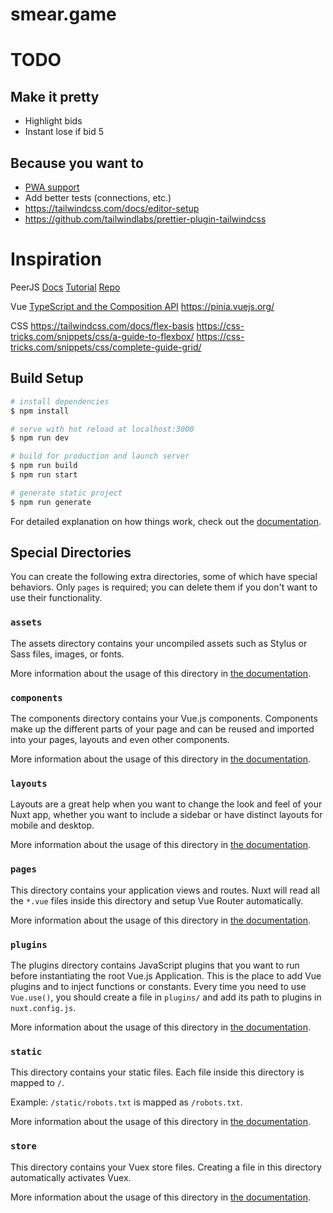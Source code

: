 # smear.game

# TODO

## Make it pretty

- Highlight bids
- Instant lose if bid 5

## Because you want to

- [PWA support](https://pwa.nuxtjs.org/)
- Add better tests (connections, etc.)
- https://tailwindcss.com/docs/editor-setup
- https://github.com/tailwindlabs/prettier-plugin-tailwindcss

# Inspiration

PeerJS
[Docs](https://peerjs.com/docs/)
[Tutorial](https://www.toptal.com/webrtc/taming-webrtc-with-peerjs)
[Repo](https://github.com/hjr265/arteegee/blob/master/public/assets/js/arteegee.js)

Vue
[TypeScript and the Composition API](https://vuejs.org/guide/typescript/composition-api.html)
https://pinia.vuejs.org/

CSS
https://tailwindcss.com/docs/flex-basis
https://css-tricks.com/snippets/css/a-guide-to-flexbox/
https://css-tricks.com/snippets/css/complete-guide-grid/

## Build Setup

```bash
# install dependencies
$ npm install

# serve with hot reload at localhost:3000
$ npm run dev

# build for production and launch server
$ npm run build
$ npm run start

# generate static project
$ npm run generate
```

For detailed explanation on how things work, check out the [documentation](https://nuxtjs.org).

## Special Directories

You can create the following extra directories, some of which have special behaviors. Only `pages` is required; you can delete them if you don't want to use their functionality.

### `assets`

The assets directory contains your uncompiled assets such as Stylus or Sass files, images, or fonts.

More information about the usage of this directory in [the documentation](https://nuxtjs.org/docs/2.x/directory-structure/assets).

### `components`

The components directory contains your Vue.js components. Components make up the different parts of your page and can be reused and imported into your pages, layouts and even other components.

More information about the usage of this directory in [the documentation](https://nuxtjs.org/docs/2.x/directory-structure/components).

### `layouts`

Layouts are a great help when you want to change the look and feel of your Nuxt app, whether you want to include a sidebar or have distinct layouts for mobile and desktop.

More information about the usage of this directory in [the documentation](https://nuxtjs.org/docs/2.x/directory-structure/layouts).

### `pages`

This directory contains your application views and routes. Nuxt will read all the `*.vue` files inside this directory and setup Vue Router automatically.

More information about the usage of this directory in [the documentation](https://nuxtjs.org/docs/2.x/get-started/routing).

### `plugins`

The plugins directory contains JavaScript plugins that you want to run before instantiating the root Vue.js Application. This is the place to add Vue plugins and to inject functions or constants. Every time you need to use `Vue.use()`, you should create a file in `plugins/` and add its path to plugins in `nuxt.config.js`.

More information about the usage of this directory in [the documentation](https://nuxtjs.org/docs/2.x/directory-structure/plugins).

### `static`

This directory contains your static files. Each file inside this directory is mapped to `/`.

Example: `/static/robots.txt` is mapped as `/robots.txt`.

More information about the usage of this directory in [the documentation](https://nuxtjs.org/docs/2.x/directory-structure/static).

### `store`

This directory contains your Vuex store files. Creating a file in this directory automatically activates Vuex.

More information about the usage of this directory in [the documentation](https://nuxtjs.org/docs/2.x/directory-structure/store).
